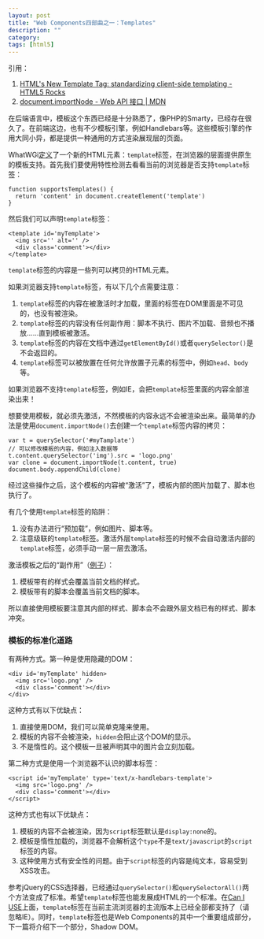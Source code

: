 ```yaml
---
layout: post
title: "Web Components四部曲之一：Templates"
description: ""
category: 
tags: [html5]
---
```


引用：

1. [HTML's New Template Tag: standardizing client-side templating - HTML5 Rocks](http://www.html5rocks.com/en/tutorials/webcomponents/template/)
2. [document.importNode - Web API 接口 | MDN](https://developer.mozilla.org/zh-CN/docs/Web/API/Document/importNode)

在后端语言中，模板这个东西已经是十分熟悉了，像PHP的Smarty，已经存在很久了。在前端这边，也有不少模板引擎，例如Handlebars等。这些模板引擎的作用大同小异，都是提供一种通用的方式渲染展现层的页面。

WhatWGi[定义](https://html.spec.whatwg.org/multipage/scripting.html#the-template-element)了一个新的HTML元素：`template`标签，在浏览器的层面提供原生的模板支持。首先我们要使用特性检测去看看当前的浏览器是否支持`template`标签：

    function supportsTemplates() {
      return 'content' in document.createElement('template')
    }

然后我们可以声明`template`标签：

    <template id='myTemplate'>
      <img src='' alt='' />
      <div class='comment'></div>
    </template>

`template`标签的内容是一些列可以拷贝的HTML元素。

如果浏览器支持`template`标签，有以下几个点需要注意：

1. `template`标签的内容在被激活时才加载，里面的标签在DOM里面是不可见的，也没有被渲染。
2. `template`标签的内容没有任何副作用：脚本不执行、图片不加载、音频也不播放……直到模板被激活。
3. `template`标签的内容在文档中通过`getElementById()`或者`querySelector()`是不会返回的。
4. `template`标签可以被放置在任何允许放置子元素的标签中，例如`head`、`body`等。

如果浏览器不支持`template`标签，例如IE，会把`template`标签里面的内容全部渲染出来！

想要使用模板，就必须先激活，不然模板的内容永远不会被渲染出来。最简单的办法是使用`document.importNode()`去创建一个`template`标签内容的拷贝：

    var t = querySelector('#myTamplate')
    // 可以修改模板的内容，例如注入数据等
    t.content.querySelector('img').src = 'logo.png'
    var clone = document.importNode(t.content, true)
    document.body.appendChild(clone)

经过这些操作之后，这个模板的内容被“激活”了，模板内部的图片加载了、脚本也执行了。

有几个使用`template`标签的陷阱：

1. 没有办法进行“预加载”，例如图片、脚本等。
2. 注意级联的`template`标签。激活外层`template`标签的时候不会自动激活内部的`template`标签，必须手动一层一层去激活。

激活模板之后的“副作用”（[例子](http://maizhiying.github.io/projects/html5/template-demo/index.html)）：

1. 模板带有的样式会覆盖当前文档的样式。
2. 模板带有的脚本会覆盖当前文档的脚本。

所以直接使用模板要注意其内部的样式、脚本会不会跟外层文档已有的样式、脚本冲突。

### 模板的标准化道路

有两种方式。第一种是使用隐藏的DOM：

    <div id='myTemplate' hidden>
      <img src='logo.png' />
      <div class='comment'></div>
    </div>

这种方式有以下优缺点：

1. 直接使用DOM，我们可以简单克隆来使用。
2. 模板的内容不会被渲染，`hidden`会阻止这个DOM的显示。
3. 不是惰性的。这个模板一旦被声明其中的图片会立刻加载。

第二种方式是使用一个浏览器不认识的脚本标签：

    <script id='myTemplate' type='text/x-handlebars-template'>
      <img src='logo.png' />
      <div class='comment'></div>
    </script>

这种方式也有以下优缺点：

1. 模板的内容不会被渲染，因为`script`标签默认是`display:none`的。
2. 模板是惰性加载的，浏览器不会解析这个`type`不是`text/javascript`的`script`标签的内容。
3. 这种使用方式有安全性的问题。由于`script`标签的内容是纯文本，容易受到XSS攻击。

参考jQuery的CSS选择器，已经通过`querySelector()`和`querySelectorAll()`两个方法变成了标准。希望`template`标签也能发展成HTML的一个标准。在[Can I USE](http://caniuse.com/#feat=template)上面，`template`标签在当前主流浏览器的主流版本上已经全部都支持了（请忽略IE）。同时，`template`标签也是Web Components的其中一个重要组成部分，下一篇将介绍下一个部分，Shadow DOM。
